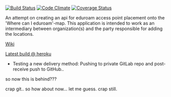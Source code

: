 [![Build Status](https://travis-ci.org/ruupert/eduroam-location-api.png)](https://travis-ci.org/ruupert/eduroam-location-api) [![Code Climate](https://codeclimate.com/github/ruupert/eduroam-location-api.png)](https://codeclimate.com/github/ruupert/eduroam-location-api) [![Coverage Status](https://coveralls.io/repos/github/ruupert/eduroam-location-api/badge.svg?branch=development)](https://coveralls.io/github/ruupert/eduroam-location-api?branch=development)

An attempt on creating an api for eduroam access point placement onto the 'Where can I eduroam'-map. This application is intended to work as an intermediary between organization(s) and the party responsible for adding the locations.

[Wiki](https://github.com/ruupert/eduroam-location-api/wiki)

[Latest build @ heroku](https://eduroam-api.herokuapp.com/)

- Testing a new delivery method: Pushing to private GitLab repo and post-receive push to GitHub..

so now this is behind???

crap git.. so how about now... let me guess. crap still.




